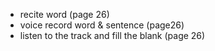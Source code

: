 * recite word (page 26)
* voice record word & sentence (page26)
* listen to the track and fill the blank (page 26)